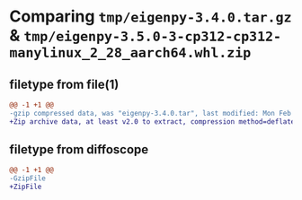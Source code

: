 # Comparing `tmp/eigenpy-3.4.0.tar.gz` & `tmp/eigenpy-3.5.0-3-cp312-cp312-manylinux_2_28_aarch64.whl.zip`

## filetype from file(1)

```diff
@@ -1 +1 @@
-gzip compressed data, was "eigenpy-3.4.0.tar", last modified: Mon Feb 26 16:02:41 2024, max compression
+Zip archive data, at least v2.0 to extract, compression method=deflate
```

## filetype from diffoscope

```diff
@@ -1 +1 @@
-GzipFile
+ZipFile
```

